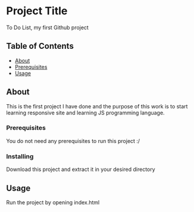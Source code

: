 # Project Title
To Do List, my first Github project  

## Table of Contents

- [About](#about)
- [Prerequisites](#Prerequisites)
- [Usage](#usage)

## About <a name = "about"></a>

This is the first project I have done and the purpose of this work is to start learning responsive site and learning JS programming language.

### Prerequisites

You do not need any prerequisites to run this project :/

### Installing

Download this project and extract it in your desired directory

## Usage <a name = "usage"></a>

Run the project by opening index.html